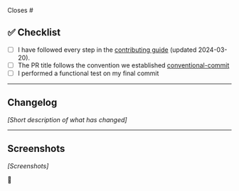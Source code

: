 Closes #<issue>

## ✅ Checklist

- [ ] I have followed every step in the [contributing guide](https://github.com/Samuele-Barbiera/kubb-gen-scribe-cli/blob/main/CONTRIBUTING.md) (updated 2024-03-20).
- [ ] The PR title follows the convention we established [conventional-commit](https://www.conventionalcommits.org/en/v1.0.0/)
- [ ] I performed a functional test on my final commit

---

## Changelog

_[Short description of what has changed]_

---

## Screenshots

_[Screenshots]_

💯